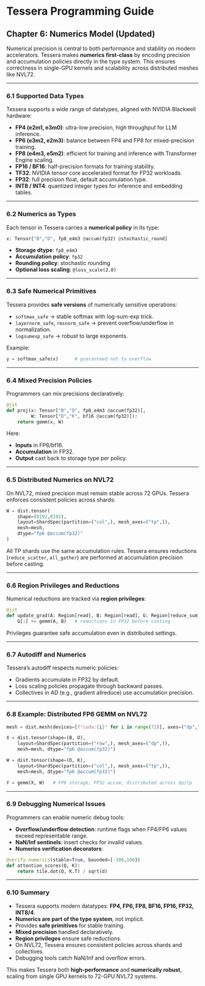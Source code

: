 # Tessera Programming Guide  
## Chapter 6: Numerics Model (Updated)

Numerical precision is central to both performance and stability on modern accelerators. Tessera makes **numerics first-class** by encoding precision and accumulation policies directly in the type system. This ensures correctness in single-GPU kernels and scalability across distributed meshes like NVL72.

---

### 6.1 Supported Data Types

Tessera supports a wide range of datatypes, aligned with NVIDIA Blackwell hardware:

- **FP4 (e2m1, e3m0)**: ultra-low precision, high throughput for LLM inference.  
- **FP6 (e3m2, e2m3)**: balance between FP4 and FP8 for mixed-precision training.  
- **FP8 (e4m3, e5m2)**: efficient for training and inference with Transformer Engine scaling.  
- **FP16 / BF16**: half-precision formats for training stability.  
- **TF32**: NVIDIA tensor core accelerated format for FP32 workloads.  
- **FP32**: full precision float, default accumulation type.  
- **INT8 / INT4**: quantized integer types for inference and embedding tables.  

---

### 6.2 Numerics as Types

Each tensor in Tessera carries a **numerical policy** in its type:

```python
x: Tensor["B","D", fp8_e4m3 @accum(fp32) @stochastic_round]
```

- **Storage dtype**: `fp8_e4m3`  
- **Accumulation policy**: `fp32`  
- **Rounding policy**: stochastic rounding  
- **Optional loss scaling**: `@loss_scale(2.0)`

---

### 6.3 Safe Numerical Primitives

Tessera provides **safe versions** of numerically sensitive operations:

- `softmax_safe` → stable softmax with log-sum-exp trick.  
- `layernorm_safe`, `rmsnorm_safe` → prevent overflow/underflow in normalization.  
- `logsumexp_safe` → robust to large exponents.  

Example:
```python
y = softmax_safe(x)      # guaranteed not to overflow
```

---

### 6.4 Mixed Precision Policies

Programmers can mix precisions declaratively:

```python
@jit
def proj(x: Tensor["B","D", fp8_e4m3 @accum(fp32)],
         W: Tensor["D","K", bf16 @accum(fp32)]):
    return gemm(x, W)
```

Here:
- **Inputs** in FP8/bf16.  
- **Accumulation** in FP32.  
- **Output** cast back to storage type per policy.

---

### 6.5 Distributed Numerics on NVL72

On NVL72, mixed precision must remain stable across 72 GPUs. Tessera enforces consistent policies across shards:

```python
W = dist.tensor(
    shape=(8192,8192),
    layout=ShardSpec(partition=("col",), mesh_axes=("tp",)),
    mesh=mesh,
    dtype="fp6 @accum(fp32)"
)
```

All TP shards use the same accumulation rules. Tessera ensures reductions (`reduce_scatter`, `all_gather`) are performed at accumulation precision before casting.

---

### 6.6 Region Privileges and Reductions

Numerical reductions are tracked via **region privileges**:

```python
@jit
def update_grad(A: Region[read], B: Region[read], G: Region[reduce_sum]):
    G[:] += gemm(A, B)   # reductions in FP32 before casting
```

Privileges guarantee safe accumulation even in distributed settings.

---

### 6.7 Autodiff and Numerics

Tessera’s autodiff respects numeric policies:

- Gradients accumulate in FP32 by default.  
- Loss scaling policies propagate through backward passes.  
- Collectives in AD (e.g., gradient allreduce) use accumulation precision.  

---

### 6.8 Example: Distributed FP6 GEMM on NVL72

```python
mesh = dist.mesh(devices=[f"cuda:{i}" for i in range(72)], axes=("dp","tp"), shape=(8,9))

X = dist.tensor(shape=(B, D),
    layout=ShardSpec(partition=("row",), mesh_axes=("dp",)),
    mesh=mesh, dtype="fp6 @accum(fp32)")

W = dist.tensor(shape=(D, K),
    layout=ShardSpec(partition=("col",), mesh_axes=("tp",)),
    mesh=mesh, dtype="fp6 @accum(fp32)")

Y = gemm(X, W)   # FP6 storage, FP32 accum, distributed across dp/tp
```

---

### 6.9 Debugging Numerical Issues

Programmers can enable numeric debug tools:

- **Overflow/underflow detection**: runtime flags when FP4/FP6 values exceed representable range.  
- **NaN/Inf sentinels**: insert checks for invalid values.  
- **Numerics verification decorators**:  
```python
@verify.numerics(stable=True, bounded=[-100,100])
def attention_scores(Q, K):
    return tile.dot(Q, K.T) / sqrt(d)
```

---

### 6.10 Summary

- Tessera supports modern datatypes: **FP4, FP6, FP8, BF16, FP16, FP32, INT8/4**.  
- **Numerics are part of the type system**, not implicit.  
- Provides **safe primitives** for stable training.  
- **Mixed precision** handled declaratively.  
- **Region privileges** ensure safe reductions.  
- On NVL72, Tessera ensures consistent policies across shards and collectives.  
- Debugging tools catch NaN/Inf and overflow errors.

This makes Tessera both **high-performance** and **numerically robust**, scaling from single GPU kernels to 72-GPU NVL72 systems.
